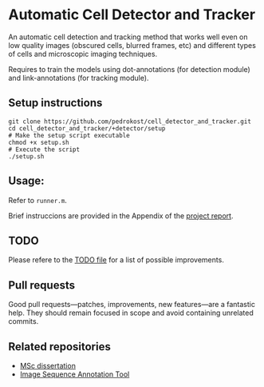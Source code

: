 Automatic Cell Detector and Tracker
=============

An automatic cell detection and tracking method that works well even on low quality images (obscured cells, blurred frames, etc) and different types of cells and microscopic imaging techniques.

Requires to train the models using dot-annotations (for detection module) and link-annotations (for tracking module).

## Setup instructions

	git clone https://github.com/pedrokost/cell_detector_and_tracker.git
	cd cell_detector_and_tracker/+detector/setup
	# Make the setup script executable
	chmod +x setup.sh
	# Execute the script
	./setup.sh

## Usage:

Refer to `runner.m`.

Brief instruccions are provided in the Appendix of the [project report](https://github.com/pedrokost/cell_tracking_msc_report).

## TODO

Please refere to the [TODO file](TODO) for a list of possible improvements. 

## Pull requests

Good pull requests—patches, improvements, new features—are a fantastic help. They should remain focused in scope and avoid containing unrelated commits.

## Related repositories

* [MSc dissertation](https://github.com/pedrokost/cell_tracking_msc_report)
* [Image Sequence Annotation Tool](https://github.com/pedrokost/cell_annotator)